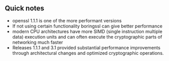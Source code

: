 ## Quick notes

- openssl 1.1.1 is one of the more performant versions
- If not using certain functionality boringssl can give better performance
- modern CPU architectures have more SIMD (single instruction multiple data) execution units and can often execute the cryptographic parts of networking much faster
- Releases 1.1.1 and 3.1 provided substantial performance improvements through architectural changes and optimized cryptographic operations.
